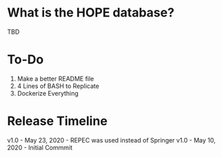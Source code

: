 
# What is the HOPE database?

TBD


# To-Do

1. Make a better README file
2. 4 Lines of BASH to Replicate
3. Dockerize Everything

# Release Timeline

v1.0 - May 23, 2020 - REPEC was used instead of Springer
v1.0 - May 10, 2020 - Initial Commmit
